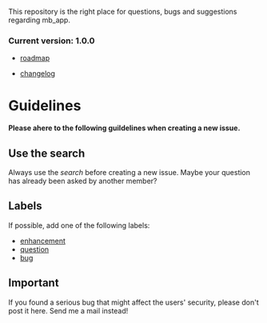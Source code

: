 This repository is the right place for questions, bugs and suggestions regarding mb_app.

### Current version: 1.0.0 

- [roadmap](../../milestones?state=open)

- [changelog](CHANGELOG.md)





# Guidelines
**Please ahere to the following guildelines when creating a new issue.**
## Use the search

Always use the *search* before creating a new issue. Maybe your question has already been asked by another member?

## Labels

If possible, add one of the following labels:
- [enhancement](../../issues?q=label:enhancement)
- [question](../../issues?q=label:question)
- [bug](../../issues?q=label:bug)

## Important
If you found a serious bug that might affect the users' security, please don't post it here. Send me a mail instead!
